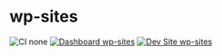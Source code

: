 # wp-sites

![CI none](https://img.shields.io/badge/ci-none-orange.svg)
[![Dashboard wp-sites](https://img.shields.io/badge/dashboard-wp_sites-yellow.svg)](https://dashboard.pantheon.io/sites/c1bfa6f5-32e3-4690-812d-52896baeefaf#dev/code)
[![Dev Site wp-sites](https://img.shields.io/badge/site-wp_sites-blue.svg)](http://dev-wp-sites.pantheonsite.io/)